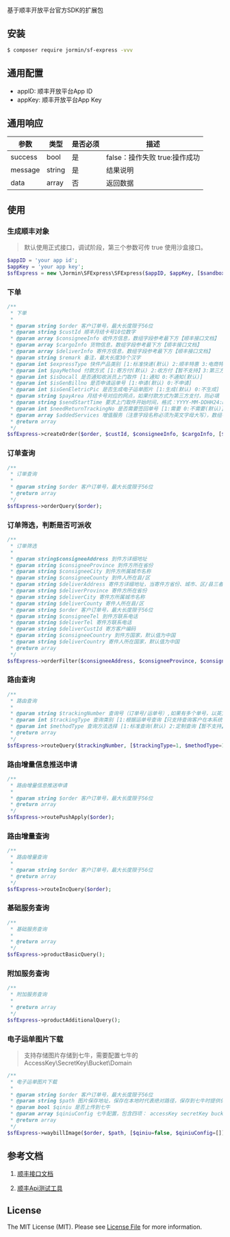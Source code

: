 基于顺丰开放平台官方SDK的扩展包

## 安装

``` bash
$ composer require jormin/sf-express -vvv
```

## 通用配置

 - appID: 顺丰开放平台App ID
 - appKey: 顺丰开放平台App Key

## 通用响应

| 参数  | 类型  | 是否必须  | 描述  |
| ------------ | ------------ | ------------ | ------------ |
| success | bool | 是 | false：操作失败 true:操作成功 |
| message | string | 是 | 结果说明 |
| data | array | 否 | 返回数据 |


## 使用

### 生成顺丰对象
> 默认使用正式接口，调试阶段，第三个参数可传 true 使用沙盒接口。
``` php
$appID = 'your app id';
$appKey = 'your app key';
$sfExpress = new \Jormin\SFExpress\SFExpress($appID, $appKey, [$sandbox=false]);
```

### 下单

```php
/**
 * 下单
 *
 * @param string $order 客户订单号，最大长度限于56位
 * @param string $custId 顺丰月结卡号10位数字
 * @param array $consigneeInfo 收件方信息，数组字段参考最下方【顺丰接口文档】
 * @param array $cargoInfo 货物信息，数组字段参考最下方【顺丰接口文档】
 * @param array $deliverInfo 寄件方信息，数组字段参考最下方【顺丰接口文档】
 * @param string $remark 备注，最大长度30个汉字
 * @param int $expressType 快件产品类别 [1:标准快递(默认) 2:顺丰特惠 3:电商特惠 5:顺丰次晨 6:顺丰即日 7:电商速配 15:生鲜速配]
 * @param int $payMethod 付款方式 [1:寄方付(默认) 2:收方付【暂不支持】3:第三方付]
 * @param int $isDocall 是否通知收派员上门取件 [1:通知 0:不通知(默认)]
 * @param int $isGenBillno 是否申请运单号 [1:申请(默认) 0:不申请]
 * @param int $isGenEletricPic 是否生成电子运单图片 [1:生成(默认) 0:不生成]
 * @param string $payArea 月结卡号对应的网点，如果付款方式为第三方支付，则必填
 * @param string $sendStartTime 要求上门取件开始时间，格式：YYYY-MM-DDHH24:MM:SS，示例：2012-7-30 09:30:00，默认值为系统收到订单的系统时间
 * @param int $needReturnTrackingNo 是否需要签回单号 [1:需要 0:不需要(默认)]
 * @param array $addedServices 增值服务（注意字段名称必须为英文字母大写），数组字段参考最下方【顺丰接口文档】
 * @return array
 */
$sfExpress->createOrder($order, $custId, $consigneeInfo, $cargoInfo, [$deliverInfo=null, $remark=null, $expressType=1, $payMethod=1, $isDocall=0, $isGenBillno=1, $isGenEletricPic=1, $payArea=null, $sendStartTime=null, $needReturnTrackingNo=0, $addedServices=null]);
```

### 订单查询

```php
/**
 * 订单查询
 *
 * @param string $order 客户订单号，最大长度限于56位
 * @return array
 */
$sfExpress->orderQuery($order);
```

### 订单筛选，判断是否可派收

```php
/**
 * 订单筛选
 *
 * @param string$consigneeAddress 到件方详细地址
 * @param string $consigneeProvince 到件方所在省份
 * @param string $consigneeCity 到件方所属城市名称
 * @param string $consigneeCounty 到件人所在县/区
 * @param string $deliverAddress 寄件方详细地址，当寄件方省份、城市、区/县三者其一不为空时，则寄件方详细地址不能为空
 * @param string $deliverProvince 寄件方所在省份
 * @param string $deliverCity 寄件方所属城市名称
 * @param string $deliverCounty 寄件人所在县/区
 * @param string $order 客户订单号，最大长度限于56位
 * @param string $consigneeTel 到件方联系电话
 * @param string $deliverTel 寄件方联系电话
 * @param string $deliverCustId 寄方客户编码
 * @param string $consigneeCountry 到件方国家，默认值为中国
 * @param string $deliverCountry 寄件人所在国家，默认值为中国
 * @return array
 */
$sfExpress->orderFilter($consigneeAddress, $consigneeProvince, $consigneeCity, $consigneeCounty, [$deliverAddress=null, $deliverProvince=null, $deliverCity=null, $deliverCounty=null, $order=null, $consigneeTel=null, $deliverTel=null, $deliverCustId=null, $consigneeCountry='中国', $deliverCountry='中国']);
```

### 路由查询

```php
/**
 * 路由查询
 *
 * @param string $trackingNumber 查询号（订单号/运单号）,如果有多个单号，以英文逗号分隔,如”755123456789, 755123456788, 755123456787”批量查询中，最多不能超过5个单号
 * @param int $trackingType 查询类别 [1:根据运单号查询【只支持查询客户在本系统下的订单对应的顺丰运单号】（默认） 2:根据订单号查询]
 * @param int $methodType 查询方法选择 [1:标准查询(默认) 2:定制查询【暂不支持】]
 * @return array
 */
$sfExpress->routeQuery($trackingNumber, [$trackingType=1, $methodType=1]);
```

### 路由增量信息推送申请

```php
/**
 * 路由增量信息推送申请
 *
 * @param string $order 客户订单号，最大长度限于56位
 * @return array
 */
$sfExpress->routePushApply($order);
```

### 路由增量查询

```php
/**
 * 路由增量查询
 *
 * @param string $order 客户订单号，最大长度限于56位
 * @return array
 */
$sfExpress->routeIncQuery($order);
```

### 基础服务查询

```php
/**
 * 基础服务查询
 *
 * @return array
 */
$sfExpress->productBasicQuery();
```

### 附加服务查询

```php
/**
 * 附加服务查询
 *
 * @return array
 */
$sfExpress->productAdditionalQuery();
```

### 电子运单图片下载
> 支持存储图片存储到七牛，需要配置七牛的AccessKey\SecretKey\Bucket\Domain
```php
/**
 * 电子运单图片下载
 *
 * @param string $order 客户订单号，最大长度限于56位
 * @param string $path 图片保存地址，保存在本地时代表绝对路径，保存到七牛时提供保存的Key，如果保存到七牛时没有提供path，则默认用【/sf-express/waybill/{订单号}.png】保存
 * @param bool $qiniu 是否上传到七牛
 * @param array $qiniuConfig 七牛配置，包含四项： accessKey secretKey bucket domain
 * @return array
 */
$sfExpress->waybillImage($order, $path, [$qiniu=false, $qiniuConfig=[]]);
```

## 参考文档

1. [顺丰接口文档](https://open.sf-express.com/doc/sf_openapi_document_V1.pdf)

2. [顺丰Api测试工具](https://open.sf-express.com/apitools/apitools.html)

## License

The MIT License (MIT). Please see [License File](LICENSE.md) for more information.

